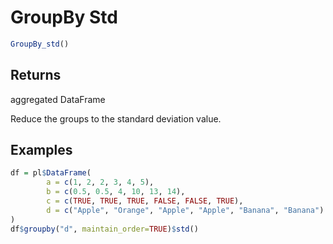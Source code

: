 # GroupBy Std

```r
GroupBy_std()
```

## Returns

aggregated DataFrame

Reduce the groups to the standard deviation value.

## Examples

```r
df = pl$DataFrame(
        a = c(1, 2, 2, 3, 4, 5),
        b = c(0.5, 0.5, 4, 10, 13, 14),
        c = c(TRUE, TRUE, TRUE, FALSE, FALSE, TRUE),
        d = c("Apple", "Orange", "Apple", "Apple", "Banana", "Banana")
)
df$groupby("d", maintain_order=TRUE)$std()
```